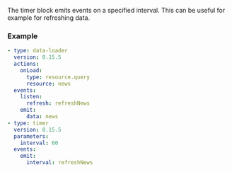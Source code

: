 The timer block emits events on a specified interval. This can be useful for example for refreshing
data.

### Example

```yaml
- type: data-loader
  version: 0.15.5
  actions:
    onLoad:
      type: resource.query
      resource: news
  events:
    listen:
      refresh: refreshNews
    emit:
      data: news
- type: timer
  version: 0.15.5
  parameters:
    interval: 60
  events:
    emit:
      interval: refreshNews
```
